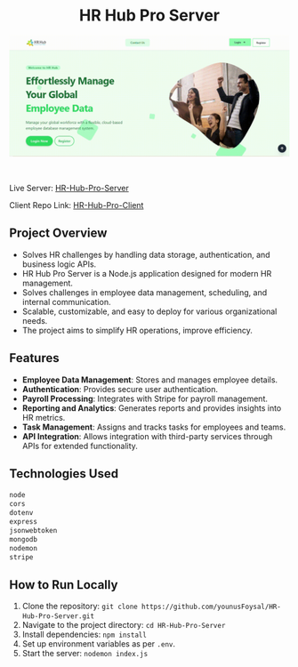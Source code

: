 
<h1 align="center">HR Hub Pro Server </h1>


<p align="center">
  <img src="https://github.com/younusFoysal/HR-Hub-Pro-Client/blob/main/public/hrHubPro.gif" alt="Hr Hub Pro">
</p>
<br>

Live Server: [HR-Hub-Pro-Server](https://hr-hub-server.vercel.app/)

Client Repo Link: [HR-Hub-Pro-Client](https://github.com/younusFoysal/HR-Hub-Pro-Client)


## Project Overview
- Solves HR challenges by handling data storage, authentication, and business logic APIs.
- HR Hub Pro Server is a Node.js application designed for modern HR management.
- Solves challenges in employee data management, scheduling, and internal communication.
- Scalable, customizable, and easy to deploy for various organizational needs.
- The project aims to simplify HR operations, improve efficiency.


## Features
- **Employee Data Management**: Stores and manages employee details.
- **Authentication**: Provides secure user authentication.
- **Payroll Processing**: Integrates with Stripe for payroll management.
- **Reporting and Analytics**: Generates reports and provides insights into HR metrics.
- **Task Management**: Assigns and tracks tasks for employees and teams.
- **API Integration**: Allows integration with third-party services through APIs for extended functionality.

## Technologies Used
```
node
cors
dotenv
express
jsonwebtoken
mongodb
nodemon
stripe
```

## How to Run Locally
1. Clone the repository: `git clone https://github.com/younusFoysal/HR-Hub-Pro-Server.git`
2. Navigate to the project directory: `cd HR-Hub-Pro-Server`
3. Install dependencies: `npm install`
4. Set up environment variables as per `.env`.
5. Start the server: `nodemon index.js`
